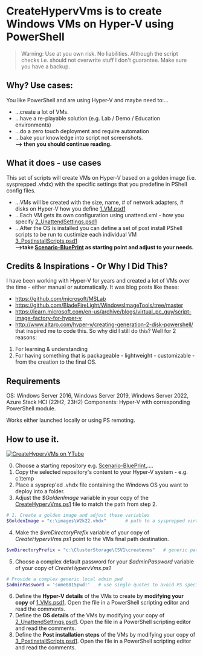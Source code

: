 # CreateHypervVms is to create Windows VMs on Hyper-V using PowerShell

>Warning: Use at you own risk. No liabilities. Although the script checks i.e. should not overwrite stuff I don't guarantee. Make sure you have a backup.

## Why? Use cases: 
You like PowerShell and are using Hyper-V and maybe need to:...
- ...create a lot of VMs.
- ...have a re-playable solution (e.g. Lab / Demo / Education environments)
- ...do a zero touch deployment and require automation
- ...bake your knowledge into script not screenshots.  
**--> then you should continue reading.**

## What it does - use cases
This set of scripts will create VMs on Hyper-V based on a golden image (i.e. sysprepped .vhdx) with the specific settings that you predefine in PShell config files.
- ...VMs will be created with the size, name, # of network adapters, # disks on Hyper-V how you define [1_VM.psd1](./1_VMs.psd1)
- ...Each VM gets its own configuration using unattend.xml - how you specify [2_UnattendSettings.psd1](./2_UnattendSettings.psd1)
- ...After the OS is installed you can define a set of post install PShell scripts to be run to custimize each individual VM [3_PostInstallScripts.psd1](./3_PostInstallScripts.psd1)  
**-->take [Scenario-BluePrint](./Scenario-BluePrint) as starting point and adjust to your needs.**  

## Credits & Inspirations - Or Why I Did This?  
I have been working with Hyper-V for years and created a lot of VMs over the time - either manual or automatically.
It was blog posts like these:  
- https://github.com/microsoft/MSLab
- https://github.com/BladeFireLight/WindowsImageTools/tree/master
- https://learn.microsoft.com/en-us/archive/blogs/virtual_pc_guy/script-image-factory-for-hyper-v
- http://www.altaro.com/hyper-v/creating-generation-2-disk-powershell/
that inspired me to code this. So why did I still do this? Well for 2 reasons:
1. For learning & understanding
2. For having something that is packageable - lightweight - customizable - from the creation to the final OS.

## Requirements
OS: Windows Server 2016, Windows Server 2019, Windows Server 2022, Azure Stack HCI (22H2, 23H2)
Components: Hyper-V with corresponding PowerShell module.

Works either launched locally or using PS remoting.

## How to use it.
[![CreateHypervVMs on YTube](https://img.youtube.com/vi/A_zNSNHOKJU/0.jpg)](https://www.youtube.com/watch?v=A_zNSNHOKJU)

0. Choose a starting repository e.g. [Scenario-BluePrint](./Scenario-BluePrint),....
1. Copy the selected repository's content to your Hyper-V system - e.g. c:\temp
2. Place a sysprep'ed .vhdx file containing the Windows OS you want to deploy into a folder.
3. Adjust the *$GoldenImage* variable in your copy of the [CreateHypervVms.ps1](./CreateHypervVms.ps1) file to match the path from step 2.
```PowerShell
# 1. Create a golden image and adjust these variables
$GoldenImage = "c:\images\W2k22.vhdx"       # path to a sysprepped virtual hard disk (UEFI i.e. Gen2 VMs) to be used as a golden image
```
4. Make the *$vmDirectoryPrefix* variable of your copy of *CreateHypervVms.ps1* point to the VMs final path destination.
```PowerShell
$vmDirectoryPrefix = "c:\ClusterStorage\CSV1\createvms"   # generic path where the VMs will be created - each VM gets its subfolder
```
5. Choose a complex default password for your *$adminPassword* variable of your copy of *CreateHypervVms.ps1*
```PowerShell
# Provide a complex generic local admin pwd
$adminPassword = 'some0815pwd!'   # use single quotes to avoid PS special chars interpretation problems (e.g. $ in pwd problems)
```
6. Define the **Hyper-V details** of the VMs to create by **modifying your copy** of [1_VMs.psd1](./1_VMs.psd1). Open the file in a PowerShell scripting editor and read the comments.
7. Define the **OS details** of the VMs by modifying your copy of [2_UnattendSettings.psd1](./2_UnattendSettings.psd1). Open the file in a PowerShell scripting editor and read the comments.
8. Define the **Post installation steps** of the VMs by modifying your copy of [3_PostInstallScripts.psd1](./3_PostInstallScripts.psd1). Open the file in a PowerShell scripting editor and read the comments.